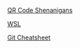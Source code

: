 [QR Code Shenanigans](https://www.howtogeek.com/devops/how-to-create-qr-codes-from-the-linux-command-line/)

[WSL](https://learn.microsoft.com/en-us/windows/wsl/install)

[Git Cheatsheet](https://education.github.com/git-cheat-sheet-education.pdf)